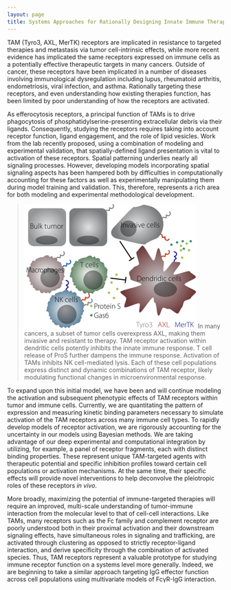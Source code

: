 ```yaml
---
layout: page
title: Systems Approaches for Rationally Designing Innate Immune Therapies
---
```


TAM (Tyro3, AXL, MerTK) receptors are implicated in resistance to targeted therapies and metastasis via tumor cell-intrinsic effects, while more recent evidence has implicated the same receptors expressed on immune cells as a potentially effective therapeutic targets in many cancers. Outside of cancer, these receptors have been implicated in a number of diseases involving immunological dysregulation including lupus, rheumatoid arthritis, endometriosis, viral infection, and asthma. Rationally targeting these receptors, and even understanding how existing therapies function, has been limited by poor understanding of how the receptors are activated.

As efferocytosis receptors, a principal function of TAMs is to drive phagocytosis of phosphatidylserine-presenting extracellular debris via their ligands. Consequently, studying the receptors requires taking into account receptor function, ligand engagement, and the role of lipid vesicles. Work from the lab recently proposed, using a combination of modeling and experimental validation, that spatially-defined ligand presentation is vital to activation of these receptors. Spatial patterning underlies nearly all signaling processes. However, developing models incorporating spatial signaling aspects has been hampered both by difficulties in computationally accounting for these factors as well as experimentally manipulating them during model training and validation. This, therefore, represents a rich area for both modeling and experimental methodological development.

> <img src="/public/images/TAM.png" width="400px" alt="TAM concept" />  
> In many cancers, a subset of tumor cells overexpress AXL, making them invasive and resistant to therapy. TAM receptor activation within dendritic cells potently inhibits the innate immune response. T cell release of ProS further dampens the immune response. Activation of TAMs inhibits NK cell-mediated lysis. Each of these cell populations express distinct and dynamic combinations of TAM receptor, likely modulating functional changes in microenvironmental response.

To expand upon this initial model, we have been and will continue modeling the activation and subsequent phenotypic effects of TAM receptors within tumor and immune cells. Currently, we are quantitating the pattern of expression and measuring kinetic binding parameters necessary to simulate activation of the TAM receptors across many immune cell types. To rapidly develop models of receptor activation, we are rigorously accounting for the uncertainty in our models using Bayesian methods. We are taking advantage of our deep experimental and computational integration by utilizing, for example, a panel of receptor fragments, each with distinct binding properties. These represent unique TAM-targeted agents with therapeutic potential and specific inhibition profiles toward certain cell populations or activation mechanisms. At the same time, their specific effects will provide novel interventions to help deconvolve the pleiotropic roles of these receptors *in vivo*.

More broadly, maximizing the potential of immune-targeted therapies will require an improved, multi-scale understanding of tumor-immune interaction from the molecular level to that of cell-cell interactions. Like TAMs, many receptors such as the Fc family and complement receptor are poorly understood both in their proximal activation and their downstream signaling effects, have simultaneous roles in signaling and trafficking, are activated through clustering as opposed to strictly receptor-ligand interaction, and derive specificity through the combination of activated species. Thus, TAM receptors represent a valuable prototype for studying immune receptor function on a systems level more generally. Indeed, we are beginning to take a similar approach targeting IgG effector function across cell populations using multivariate models of FcγR-IgG interaction.

